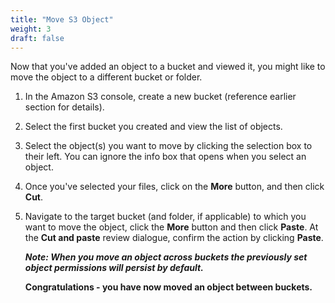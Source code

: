 ```yaml
---
title: "Move S3 Object"
weight: 3
draft: false
---
```


Now that you've added an object to a bucket and viewed it, you might
like to move the object to a different bucket or folder.

1.  In the Amazon S3 console, create a new bucket (reference earlier
    section for details).
    
2.  Select the first bucket you created and view the list of objects.

3.  Select the object(s) you want to move by clicking the selection box
    to their left. You can ignore the info box that opens when you
    select an object.
    
4.  Once you've selected your files, click on the **More** button, and
    then click **Cut**.
    
5.  Navigate to the target bucket (and folder, if applicable) to which
    you want to move the object, click the **More** button and then
    click **Paste**. At the **Cut and paste** review dialogue, confirm
    the action by clicking **Paste**.

	***Note: When you move an object across buckets the previously set
	object permissions will persist by default.***
	
	**Congratulations - you have now moved an object between buckets.**

